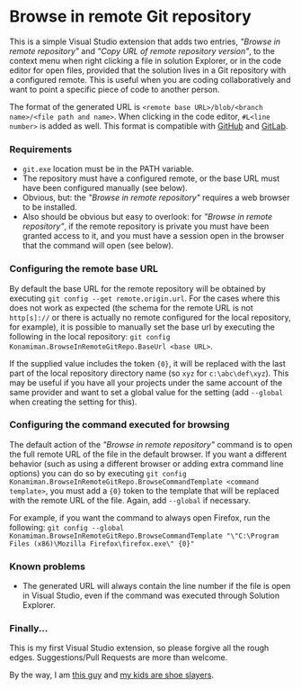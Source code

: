 # Browse in remote Git repository #

This is a simple Visual Studio extension that adds two entries, _"Browse in remote repository"_ and _"Copy URL of remote repository version"_, to the context menu when right clicking a file in solution Explorer, or in the code editor for open files, provided that the solution lives in a Git repository with a configured remote. This is useful when you are coding collaboratively and want to point a specific piece of code to another person.

The format of the generated URL is `<remote base URL>/blob/<branch name>/<file path and name>`. When clicking in the code editor, `#L<line number>` is added as well. This format is compatible with [GitHub](http://github.com) and [GitLab](http://gitlab.com).

### Requirements ###

* `git.exe` location must be in the PATH variable.
* The repository must have a configured remote, or the base URL must have been configured manually (see below).
* Obvious, but: the _"Browse in remote repository"_ requires a web browser to be installed.
* Also should be obvious but easy to overlook: for _"Browse in remote repository"_, if the remote repository is private you must have been granted access to it, and you must have a session open in the browser that the command will open (see below).

### Configuring the remote base URL ###

By default the base URL for the remote repository will be obtained by executing `git config --get remote.origin.url`. For the cases where this does not work as expected (the schema for the remote URL is not `http[s]://` or there is actually no remote configured for the local repository, for example), it is possible to manually set the base url by executing the following in the local repository: `git config Konamiman.BrowseInRemoteGitRepo.BaseUrl <base URL>`.

If the supplied value includes the token `{0}`, it will be replaced with the last part of the local repository directory name (so `xyz` for `c:\abc\def\xyz`). This may be useful if you have all your projects under the same account of the same provider and want to set a global value for the setting (add `--global` when creating the setting for this).

### Configuring the command executed for browsing ###

The default action of the _"Browse in remote repository"_ command is to open the full remote URL of the file in the default browser. If you want a different behavior (such as using a different browser or adding extra command line options) you can do so by executing `git config Konamiman.BrowseInRemoteGitRepo.BrowseCommandTemplate <command  template>`, you must add a `{0}` token to the template that will be replaced with the remote URL of the file. Again, add `--global` if necessary.

For example, if you want the command to always open Firefox, run the following: `git config --global Konamiman.BrowseInRemoteGitRepo.BrowseCommandTemplate "\"C:\Program Files (x86)\Mozilla Firefox\firefox.exe\" {0}"`

### Known problems ###

* The generated URL will always contain the line number if the file is open in Visual Studio, even if the command was executed through Solution Explorer.

### Finally... ###

This is my first Visual Studio extension, so please forgive all the rough edges. Suggestions/Pull Requests are more than welcome.

By the way, I am [this guy](http://stackoverflow.com/users/4574/konamiman?tab=profile) and [my kids are shoe slayers](http://www.konamiman.com/msx/msx-e.html#donate).